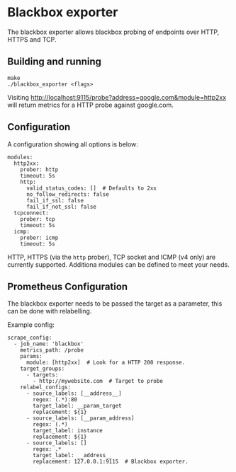 # Blackbox exporter

The blackbox exporter allows blackbox probing of endpoints over
HTTP, HTTPS and TCP.

## Building and running

    make
    ./blackbox_exporter <flags>

Visiting [http://localhost:9115/probe?address=google.com&module=http2xx](http://localhost:9115/probe?address=google.com&module=http2xx)
will return metrics for a HTTP probe against google.com.

## Configuration

A configuration showing all options is below:
```
modules:
  http2xx:
    prober: http
    timeout: 5s
    http:
      valid_status_codes: []  # Defaults to 2xx
      no_follow_redirects: false
      fail_if_ssl: false
      fail_if_not_ssl: false
  tcpconnect:
    prober: tcp
    timeout: 5s
  icmp:
    prober: icmp
    timeout: 5s
```

HTTP, HTTPS (via the `http` prober), TCP socket and ICMP (v4 only) are currently supported.
Additiona modules can be defined to meet your needs.


## Prometheus Configuration

The blackbox exporter needs to be passed the target as a parameter, this can be
done with relabelling.

Example config:
```
scrape_config:
  - job_name: 'blackbox'
    metrics_path: /probe
    params:
      module: [http2xx]  # Look for a HTTP 200 response.
    target_groups:
      - targets:
        - http://mywebsite.com  # Target to probe
    relabel_configs:
      - source_labels: [__address__]
        regex: (.*):80
        target_label: __param_target
        replacement: ${1}
      - source_labels: [__param_address]
        regex: (.*)
        target_label: instance
        replacement: ${1}
      - source_labels: []
        regex: .*
        target_label: __address__
        replacement: 127.0.0.1:9115  # Blackbox exporter.
```
